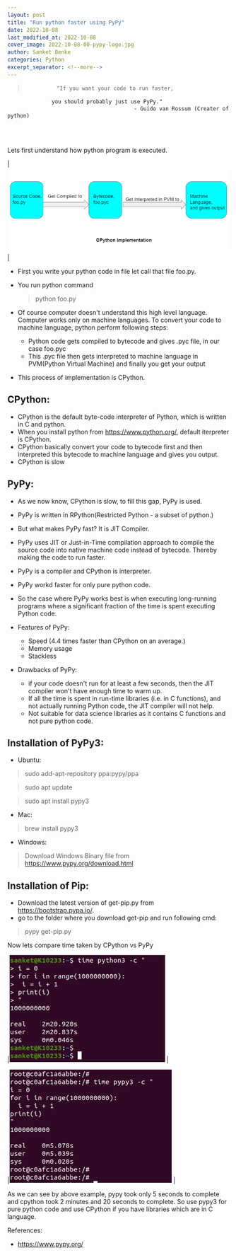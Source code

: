 ```yaml
---
layout: post
title: "Run python faster using PyPy"
date: 2022-10-08
last_modified_at: 2022-10-08
cover_image: 2022-10-08-00-pypy-logo.jpg
author: Sanket Benke
categories: Python
excerpt_separator: <!--more-->
---
```



>               "If you want your code to run faster,
                  you should probably just use PyPy."
                                            - Guido van Rossum (Creater of python)

<!--more-->
<br><br>


Lets first understand how python program is executed.

|![CPython Implementation](/assets/images/2022-10-08-00-CPython-Implementation.png) |

 - First you write your python code in file let call that file foo.py.
 - You run python command
   > python foo.py

 - Of course computer doesn't understand this high level language. Computer works only on machine languages. To convert your code to machine language, python perform following steps:

    - Python code gets compiled to bytecode and gives .pyc file, in our case foo.pyc
    - This .pyc file then gets interpreted to machine language in PVM(Python Virtual Machine) and finally you get your output

 - This process of implementation is CPython.

 ## CPython:

 - CPython is the default byte-code interpreter of Python, which is written in C and python.
 - When you install python from https://www.python.org/, default iterpreter is CPython.
 - CPython basically convert your code to bytecode first and then interpreted this bytecode to machine language and gives you output.
 - CPython is slow

 ## PyPy:

 - As we now know, CPython is slow, to fill this gap, PyPy is used.
 - PyPy is written in RPython(Restricted Python - a subset of python.)
 - But what makes PyPy fast? It is JIT Compiler.
 - PyPy uses JIT or Just-in-Time compilation approach to compile the source code into native machine code instead of bytecode. Thereby making the code to run faster.
 - PyPy is a compiler and CPython is interpreter.
 - PyPy workd faster for only pure python code.
 - So the case where PyPy works best is when executing long-running programs where a significant fraction of the time is spent executing Python code.

 - Features of PyPy:
   - Speed (4.4 times faster than CPython on an average.)
   - Memory usage
   - Stackless

 - Drawbacks of PyPy:
   - if your code doesn't run for at least a few seconds, then the JIT compiler won't have enough time to warm up.
   - If all the time is spent in run-time libraries (i.e. in C functions), and not actually running Python code, the JIT compiler will not help.
   - Not suitable for data science libraries as it contains C functions and not pure python code.


## Installation of PyPy3:

- Ubuntu:

> sudo add-apt-repository ppa:pypy/ppa

> sudo apt update

> sudo apt install pypy3

- Mac:

> brew install pypy3

- Windows:

> Download Windows Binary file from https://www.pypy.org/download.html

## Installation of Pip:

 - Download the latest version of get-pip.py from https://bootstrap.pypa.io/.
 - go to the folder where you download get-pip and run following cmd:
 > pypy get-pip.py


 Now lets compare time taken by CPython vs PyPy

 |![CPython](/assets/images/2022-10-08-00-python3-time-taken.png) |

 |![PyPy](/assets/images/2022-10-08-00-pypy3-time-taken.png) |


As we can see by above example, pypy took only 5 seconds to complete and cpython took 2 minutes and 20 seconds to complete.
So use pypy3 for pure python code and use CPython if you have libraries which are in C language.


References:
- https://www.pypy.org/
